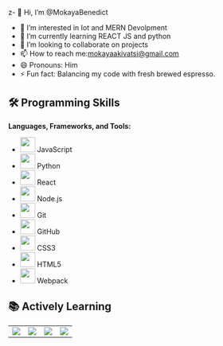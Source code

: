 z- 👋 Hi, I’m @MokayaBenedict
- 👀 I’m interested in Iot and MERN Devolpment 
- 🌱 I’m currently learning REACT JS and python
- 💞️ I’m looking to collaborate on projects
- 📫 How to reach me:mokayaakivatsi@gmail.com
- 😄 Pronouns: Him
- ⚡ Fun fact: Balancing my code with fresh brewed espresso.
## 🛠 Programming Skills  
**Languages, Frameworks, and Tools:**  

- <img src="https://cdn.jsdelivr.net/npm/simple-icons@latest/icons/javascript.svg" width="30" height="30" /> JavaScript
- <img src="https://cdn.jsdelivr.net/npm/simple-icons@latest/icons/python.svg" width="30" height="30" /> Python
- <img src="https://cdn.jsdelivr.net/npm/simple-icons@latest/icons/react.svg" width="30" height="30" /> React
- <img src="https://cdn.jsdelivr.net/npm/simple-icons@latest/icons/node-dot-js.svg" width="30" height="30" /> Node.js
- <img src="https://cdn.jsdelivr.net/npm/simple-icons@latest/icons/git.svg" width="30" height="30" /> Git
- <img src="https://cdn.jsdelivr.net/npm/simple-icons@latest/icons/github.svg" width="30" height="30" /> GitHub
- <img src="https://cdn.jsdelivr.net/npm/simple-icons@latest/icons/css3.svg" width="30" height="30" /> CSS3
- <img src="https://cdn.jsdelivr.net/npm/simple-icons@latest/icons/html5.svg" width="30" height="30" /> HTML5
- <img src="https://cdn.jsdelivr.net/npm/simple-icons@latest/icons/webpack.svg" width="30" height="30" /> Webpack

## 📚 Actively Learning  

<table>
  <tr>
    <td><img src="https://img.shields.io/badge/-JavaScript-F7DF1E?style=flat&logo=javascript&logoColor=black"></td>
    <td><img src="https://img.shields.io/badge/-React-61DAFB?style=flat&logo=react&logoColor=black"></td>
    <td><img src="https://img.shields.io/badge/-C-A8B9CC?style=flat&logo=c&logoColor=white"></td>
    <td><img src="https://img.shields.io/badge/-Python-3776AB?style=flat&logo=python&logoColor=white"></td>
  </tr>
</table>
<!---
MokayaBenedict/MokayaBenedict is a ✨ special ✨ repository because its `README.md` (this file) appears on your GitHub profile.
You can click the Preview link to take a look at your changes.
--->
